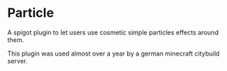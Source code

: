 # Particle
A spigot plugin to let users use cosmetic simple particles effects around them.

This plugin was used almost over a year by a german minecraft citybuild server.

